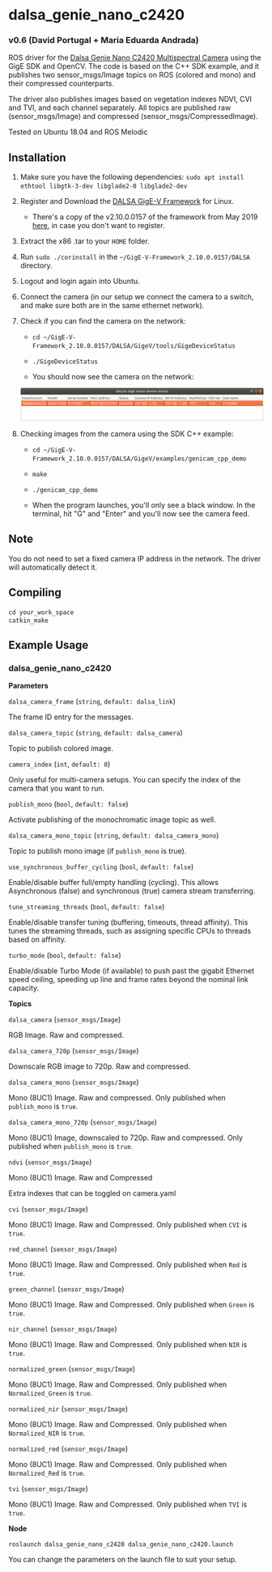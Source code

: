 
# dalsa_genie_nano_c2420

### v0.6 (David Portugal + Maria Eduarda Andrada)
ROS driver for the [Dalsa Genie Nano C2420 Multispectral Camera](https://www.edmundoptics.eu/p/c2420-23-color-dalsa-genie-nano-poe-camera/4059/) using the GigE SDK and OpenCV. The code is based on the C++ SDK example, and it publishes two sensor_msgs/Image topics on ROS (colored and mono) and their compressed counterparts.

The driver also publishes images based on vegetation indexes NDVI, CVI and TVI, and each channel separately. All topics are published raw (sensor_msgs/Image) and compressed (sensor_msgs/CompressedImage).

Tested on Ubuntu 18.04 and ROS Melodic

## Installation

1. Make sure you have the following dependencies: ```sudo apt install ethtool libgtk-3-dev libglade2-0 libglade2-dev```

2. Register and Download the [DALSA GigE-V Framework](https://www.teledynedalsa.com/en/products/imaging/vision-software/linux-gige-v-framework/) for Linux. 
 
    + There's a copy of the v2.10.0.0157 of the framework from May 2019 [here](https://www.dropbox.com/s/617itmz87yzc00b/gige-v-framework_21000157.zip?dl=0), in case you don't want to register.

3. Extract the x86 .tar to your ```HOME``` folder.

4. Run ```sudo ./corinstall``` in the ```~/GigE-V-Framework_2.10.0.0157/DALSA``` directory.

5. Logout and login again into Ubuntu.

6. Connect the camera (in our setup we connect the camera to a switch, and make sure both are in the same ethernet network).

7. Check if you can find the camera on the network:
 
     + ```cd ~/GigE-V-Framework_2.10.0.0157/DALSA/GigeV/tools/GigeDeviceStatus```
 
     + ```./GigeDeviceStatus```
 
     + You should now see the camera on the network:

     ![camera_list](doc/dalsa_genie_cam_list.png)

8. Checking images from the camera using the SDK C++ example:
 
      + ```cd ~/GigE-V-Framework_2.10.0.0157/DALSA/GigeV/examples/genicam_cpp_demo```
 
      + ```make```
 
      + ```./genicam_cpp_demo```
 
      + When the program launches, you'll only see a black window. In the terminal, hit "G" and "Enter" and you'll now see the camera feed.

## Note

You do not need to set a fixed camera IP address in the network. The driver will automatically detect it.

## Compiling

```
cd your_work_space
catkin_make 
```

## Example Usage

### dalsa_genie_nano_c2420



**Parameters**

`dalsa_camera_frame` (`string`, `default: dalsa_link`)

The frame ID entry for the messages.

`dalsa_camera_topic` (`string`, `default: dalsa_camera`)

Topic to publish colored image.

`camera_index` (`int`, `default: 0`)

Only useful for multi-camera setups. You can specify the index of the camera that you want to run.

`publish_mono` (`bool`, `default: false`)

Activate publishing of the monochromatic image topic as well.

`dalsa_camera_mono_topic` (`string`, `default: dalsa_camera_mono`)

Topic to publish mono image (if `publish_mono` is true).

`use_synchronous_buffer_cycling` (`bool`, `default: false`)

Enable/disable buffer full/empty handling (cycling). This allows Asynchronous (false) and synchronous (true) camera stream transferring.

`tune_streaming_threads` (`bool`, `default: false`)

Enable/disable transfer tuning (buffering, timeouts, thread affinity). This tunes the streaming threads, such as assigning specific CPUs to threads based on affinity.

`turbo_mode` (`bool`, `default: false`)

Enable/disable Turbo Mode (if available) to push past the gigabit Ethernet speed ceiling, speeding up line and frame rates beyond the nominal link capacity.



**Topics**

`dalsa_camera` (`sensor_msgs/Image`)

RGB Image. Raw and compressed.

`dalsa_camera_720p` (`sensor_msgs/Image`)

Downscale RGB image to 720p. Raw and compressed.

`dalsa_camera_mono` (`sensor_msgs/Image`)

Mono (8UC1) Image. Raw and compressed. Only published when `publish_mono` is `true`.

`dalsa_camera_mono_720p` (`sensor_msgs/Image`)

Mono (8UC1) Image, downscaled to 720p. Raw and compressed. Only published when `publish_mono` is `true`.

`ndvi` (`sensor_msgs/Image`)

Mono (8UC1) Image. Raw and Compressed

Extra indexes that can be toggled on camera.yaml

`cvi` (`sensor_msgs/Image`)

Mono (8UC1) Image. Raw and Compressed.  Only published when `CVI` is `true`.

`red_channel` (`sensor_msgs/Image`)

Mono (8UC1) Image. Raw and Compressed. Only published when `Red` is `true`.

`green_channel` (`sensor_msgs/Image`)

Mono (8UC1) Image. Raw and Compressed. Only published when `Green` is `true`.

`nir_channel` (`sensor_msgs/Image`)

Mono (8UC1) Image. Raw and Compressed. Only published when `NIR` is `true`.

`normalized_green` (`sensor_msgs/Image`)

Mono (8UC1) Image. Raw and Compressed. Only published when `Normalized_Green` is `true`.

`normalized_nir` (`sensor_msgs/Image`)

Mono (8UC1) Image. Raw and Compressed. Only published when `Normalized_NIR` is `true`.

`normalized_red` (`sensor_msgs/Image`)

Mono (8UC1) Image. Raw and Compressed. Only published when `Normalized_Red` is `true`.

`tvi` (`sensor_msgs/Image`)

Mono (8UC1) Image. Raw and Compressed. Only published when `TVI` is `true`.


**Node**

```
roslaunch dalsa_genie_nano_c2420 dalsa_genie_nano_c2420.launch
```

You can change the parameters on the launch file to suit your setup.
